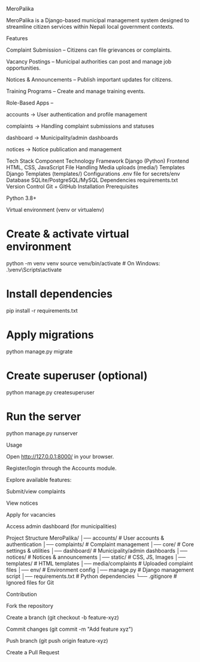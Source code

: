 MeroPalika

MeroPalika is a Django-based municipal management system designed to streamline citizen services within Nepali local government contexts.

Features

Complaint Submission – Citizens can file grievances or complaints.

Vacancy Postings – Municipal authorities can post and manage job opportunities.

Notices & Announcements – Publish important updates for citizens.

Training Programs – Create and manage training events.

Role-Based Apps –

accounts → User authentication and profile management

complaints → Handling complaint submissions and statuses

dashboard → Municipality/admin dashboards

notices → Notice publication and management

Tech Stack
Component	Technology
Framework	Django (Python)
Frontend	HTML, CSS, JavaScript
File Handling	Media uploads (media/)
Templates	Django Templates (templates/)
Configurations	.env file for secrets/env
Database	SQLite/PostgreSQL/MySQL
Dependencies	requirements.txt
Version Control	Git + GitHub
Installation
Prerequisites

Python 3.8+

Virtual environment (venv or virtualenv)

# Create & activate virtual environment
python -m venv venv
source venv/bin/activate     # On Windows: .\venv\Scripts\activate

# Install dependencies
pip install -r requirements.txt

# Apply migrations
python manage.py migrate

# Create superuser (optional)
python manage.py createsuperuser

# Run the server
python manage.py runserver

Usage

Open http://127.0.0.1:8000/
 in your browser.

Register/login through the Accounts module.

Explore available features:

Submit/view complaints

View notices

Apply for vacancies

Access admin dashboard (for municipalities)

Project Structure
MeroPalika/
│── accounts/        # User accounts & authentication
│── complaints/      # Complaint management
│── core/            # Core settings & utilities
│── dashboard/       # Municipality/admin dashboards
│── notices/         # Notices & announcements
│── static/          # CSS, JS, Images
│── templates/       # HTML templates
│── media/complaints # Uploaded complaint files
│── env/             # Environment config
│── manage.py        # Django management script
│── requirements.txt # Python dependencies
└── .gitignore       # Ignored files for Git

Contribution

Fork the repository

Create a branch (git checkout -b feature-xyz)

Commit changes (git commit -m "Add feature xyz")

Push branch (git push origin feature-xyz)

Create a Pull Request

